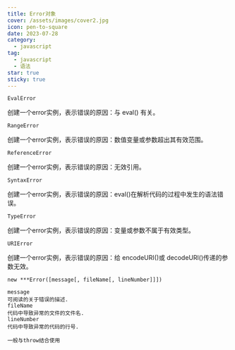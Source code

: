 ```yaml
---
title: Error对象
cover: /assets/images/cover2.jpg
icon: pen-to-square
date: 2023-07-28
category:
  - javascript
tag:
  - javascript
  - 语法
star: true
sticky: true
---
```


    EvalError
创建一个error实例，表示错误的原因：与 eval() 有关。

    RangeError
创建一个error实例，表示错误的原因：数值变量或参数超出其有效范围。

    ReferenceError
创建一个error实例，表示错误的原因：无效引用。

    SyntaxError
创建一个error实例，表示错误的原因：eval()在解析代码的过程中发生的语法错误。

    TypeError
创建一个error实例，表示错误的原因：变量或参数不属于有效类型。

    URIError
创建一个error实例，表示错误的原因：给 encodeURI()或  decodeURl()传递的参数无效。


    new ***Error([message[, fileName[, lineNumber]]])
    
    message
    可阅读的关于错误的描述.
    fileName
    代码中导致异常的文件的文件名.
    lineNumber
    代码中导致异常的代码的行号.
    
    一般与throw结合使用